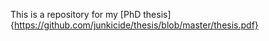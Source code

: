 This is a repository for my [PhD thesis]{https://github.com/junkicide/thesis/blob/master/thesis.pdf}
